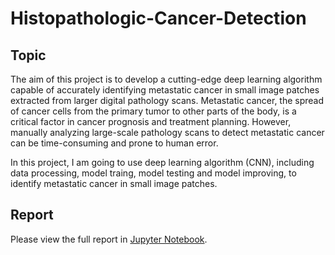 # Histopathologic-Cancer-Detection

## Topic

The aim of this project is to develop a cutting-edge deep learning algorithm capable of accurately identifying metastatic cancer in small image patches extracted from larger digital pathology scans. Metastatic cancer, the spread of cancer cells from the primary tumor to other parts of the body, is a critical factor in cancer prognosis and treatment planning. However, manually analyzing large-scale pathology scans to detect metastatic cancer can be time-consuming and prone to human error.

In this project, I am going to use deep learning algorithm (CNN), including data processing, model traing, model testing and model improving, to identify metastatic cancer in small image patches.

## Report

Please view the full report in [Jupyter Notebook](https://github.com/BaffinLee/Histopathologic-Cancer-Detection/blob/main/histopathologic-cancer-detection.ipynb).
